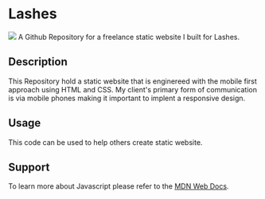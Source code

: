 # Lashes
<img  src= "images/serCover.jpg"></img>
A Github Repository for a freelance static website I built for Lashes.

## Description
This Repository hold a static website that is enginereed with the mobile first approach using HTML and CSS. My client's primary form of communication is via mobile phones making it important to implent a responsive design.

## Usage
This code can be used to help others create static website. 

## Support
To learn more about Javascript please refer to the
[MDN Web Docs](https://developer.mozilla.org/en-US/docs/Web/JavaScript).